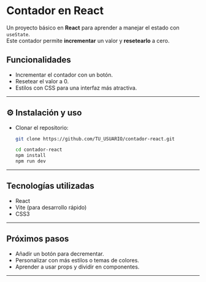 # Contador en React

Un proyecto básico en **React** para aprender a manejar el estado con `useState`.  
Este contador permite **incrementar** un valor y **resetearlo** a cero.

## Funcionalidades

- Incrementar el contador con un botón.
- Resetear el valor a 0.
- Estilos con CSS para una interfaz más atractiva.

---

## ⚙️ Instalación y uso

- Clonar el repositorio:

  ```bash
  git clone https://github.com/TU_USUARIO/contador-react.git

  cd contador-react
  npm install
  npm run dev
  ```

---

## Tecnologías utilizadas

- React
- Vite (para desarrollo rápido)
- CSS3

---

## Próximos pasos

- Añadir un botón para decrementar.
- Personalizar con más estilos o temas de colores.
- Aprender a usar props y dividir en componentes.

---
